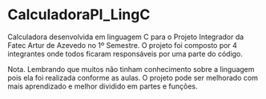 # CalculadoraPI_LingC

Calculadora desenvolvida em linguagem C para o Projeto Integrador da Fatec Artur de Azevedo no 1º Semestre. O projeto foi composto por 4 integrantes onde todos ficaram responsáveis por uma parte do código.

Nota. Lembrando que muitos não tinham conhecimento sobre a linguagem pois ela foi realizada conforme as aulas. O projeto pode ser melhorado com mais aprendizado e melhor dividido em partes e funções.

